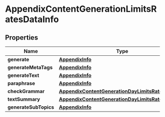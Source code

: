 

# AppendixContentGenerationLimitsRatesDataInfo


## Properties

| Name | Type | Description | Notes |
|------------ | ------------- | ------------- | -------------|
|**generate** | [**AppendixInfo**](AppendixInfo.md) |  |  [optional] |
|**generateMetaTags** | [**AppendixInfo**](AppendixInfo.md) |  |  [optional] |
|**generateText** | [**AppendixInfo**](AppendixInfo.md) |  |  [optional] |
|**paraphrase** | [**AppendixInfo**](AppendixInfo.md) |  |  [optional] |
|**checkGrammar** | [**AppendixContentGenerationDayLimitsRatesDataInfo**](AppendixContentGenerationDayLimitsRatesDataInfo.md) |  |  [optional] |
|**textSummary** | [**AppendixContentGenerationDayLimitsRatesDataInfo**](AppendixContentGenerationDayLimitsRatesDataInfo.md) |  |  [optional] |
|**generateSubTopics** | [**AppendixInfo**](AppendixInfo.md) |  |  [optional] |



